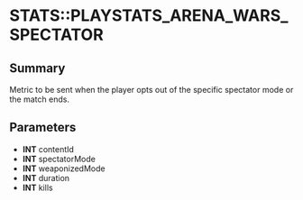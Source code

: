 # STATS::PLAYSTATS_ARENA_WARS_SPECTATOR

## Summary
Metric to be sent when the player opts out of the specific spectator mode or the match ends.

## Parameters
* **INT** contentId
* **INT** spectatorMode
* **INT** weaponizedMode
* **INT** duration
* **INT** kills